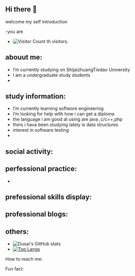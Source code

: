 ## Hi there 👋

welcome my self introduction

-you are 
- ![Visitor Count](https://profile-counter.glitch.me/moshao0912/count.svg)
th visitors.



abouut me:
-
- I’m currently studying on ShijaizhuangTiedao University
- I am  a undergraduate study students
- 
study information:
- 
- I’m currently learning softwore engineering
- I’m looking for help with how i can get a diploma
- the language i am good at using are java ,c/c++,php
- thins i hava been studying lately is data structures
- interest in software testing
-
social activity:
-
perfessional practice:
-
-
prefessional skills display:
-
professional blogs:
-

others:
- 
- ![Dusai's GitHub stats](https://github-readme-stats.vercel.app/api?username=moshao0912)
- [![Top Langs](https://github-readme-stats.vercel.app/api/top-langs/?username=moshao0912)](https://github.com/Christmas/github-readme-stats) 


How to reach me:


Fun fact:

